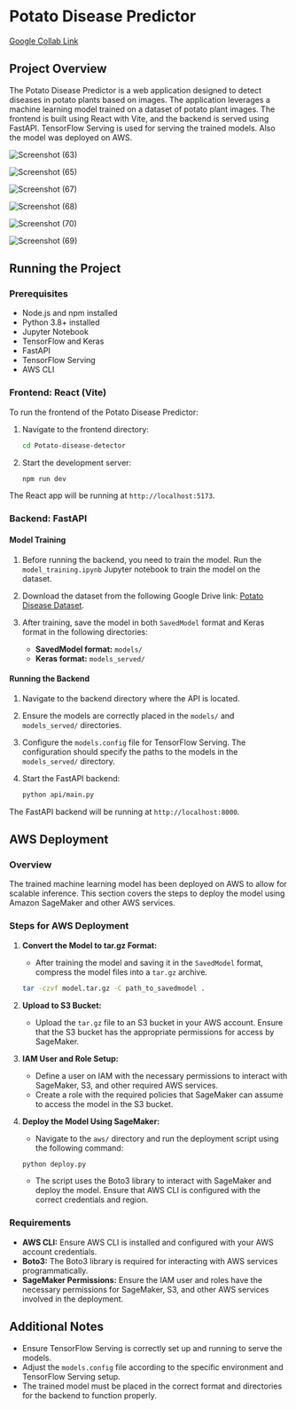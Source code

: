 # Potato Disease Predictor
[Google Collab Link](https://colab.research.google.com/drive/1O4xAnlSvxASwV7lrR2mVTNOA-W73Dtvf?usp=sharing)
## Project Overview
The Potato Disease Predictor is a web application designed to detect diseases in potato plants based on images. The application leverages a machine learning model trained on a dataset of potato plant images. The frontend is built using React with Vite, and the backend is served using FastAPI. TensorFlow Serving is used for serving the trained models. Also the model was deployed on AWS. 

![Screenshot (63)](https://github.com/user-attachments/assets/4f283228-0413-436e-b1f5-b18d733e68bf)

![Screenshot (65)](https://github.com/user-attachments/assets/2633c439-5e02-4161-a524-d2c914047984)

![Screenshot (67)](https://github.com/user-attachments/assets/ebb32212-e67f-486f-96c6-eaa55fd025b3)

![Screenshot (68)](https://github.com/user-attachments/assets/f1abd2b1-8dd5-451e-866c-4d4efade20fb)

![Screenshot (70)](https://github.com/user-attachments/assets/1999eb8c-c11e-45bc-94c2-6e32c7e0dd86)

![Screenshot (69)](https://github.com/user-attachments/assets/0797a665-7f5c-465a-829e-f2d71c463d04)


## Running the Project
### Prerequisites
- Node.js and npm installed
- Python 3.8+ installed
- Jupyter Notebook
- TensorFlow and Keras
- FastAPI
- TensorFlow Serving
- AWS CLI

### Frontend: React (Vite)
To run the frontend of the Potato Disease Predictor:

1. Navigate to the frontend directory:
   ```bash
   cd Potato-disease-detector
   ```

2. Start the development server:
   ```bash
   npm run dev
   ```

The React app will be running at `http://localhost:5173`.

### Backend: FastAPI

#### Model Training
1. Before running the backend, you need to train the model. Run the `model_training.ipynb` Jupyter notebook to train the model on the dataset.

2. Download the dataset from the following Google Drive link:
   [Potato Disease Dataset](https://drive.google.com/drive/folders/1rYjnTLbCm__gy14ctpYm_RckX2gkZo_3?usp=sharing).

3. After training, save the model in both `SavedModel` format and Keras format in the following directories:
   - **SavedModel format:** `models/`
   - **Keras format:** `models_served/`

#### Running the Backend
1. Navigate to the backend directory where the API is located.

2. Ensure the models are correctly placed in the `models/` and `models_served/` directories.

3. Configure the `models.config` file for TensorFlow Serving. The configuration should specify the paths to the models in the `models_served/` directory.

4. Start the FastAPI backend:
   ```bash
   python api/main.py
   ```

The FastAPI backend will be running at `http://localhost:8000`.

## AWS Deployment

### Overview
The trained machine learning model has been deployed on AWS to allow for scalable inference. This section covers the steps to deploy the model using Amazon SageMaker and other AWS services.

### Steps for AWS Deployment

1. **Convert the Model to tar.gz Format:**
   - After training the model and saving it in the `SavedModel` format, compress the model files into a `tar.gz` archive.

   ```bash
   tar -czvf model.tar.gz -C path_to_savedmodel .
   ```

2. **Upload to S3 Bucket:**
   - Upload the `tar.gz` file to an S3 bucket in your AWS account. Ensure that the S3 bucket has the appropriate permissions for access by SageMaker.

3. **IAM User and Role Setup:**
   - Define a user on IAM with the necessary permissions to interact with SageMaker, S3, and other required AWS services.
   - Create a role with the required policies that SageMaker can assume to access the model in the S3 bucket.

4. **Deploy the Model Using SageMaker:**
   - Navigate to the `aws/` directory and run the deployment script using the following command:

   ```bash
   python deploy.py
   ```

   - The script uses the Boto3 library to interact with SageMaker and deploy the model. Ensure that AWS CLI is configured with the correct credentials and region.


### Requirements
- **AWS CLI:** Ensure AWS CLI is installed and configured with your AWS account credentials.
- **Boto3:** The Boto3 library is required for interacting with AWS services programmatically.
- **SageMaker Permissions:** Ensure the IAM user and roles have the necessary permissions for SageMaker, S3, and other AWS services involved in the deployment.

## Additional Notes
- Ensure TensorFlow Serving is correctly set up and running to serve the models.
- Adjust the `models.config` file according to the specific environment and TensorFlow Serving setup.
- The trained model must be placed in the correct format and directories for the backend to function properly.
